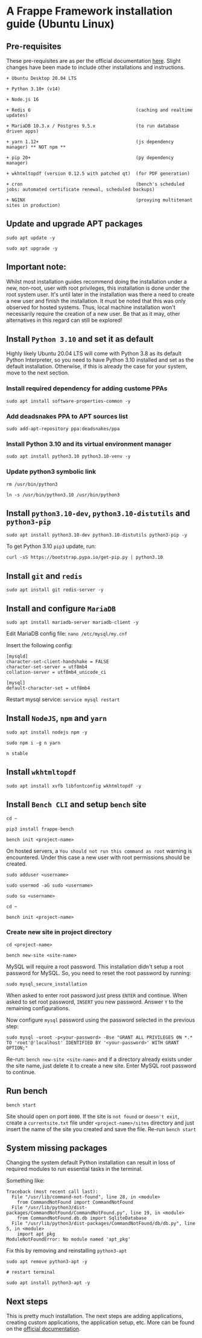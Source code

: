 # A Frappe Framework installation guide (Ubuntu Linux)

## Pre-requisites

These pre-requisites are as per the official documentation [here](https://frappeframework.com/docs/v14/user/en/installation). Slight changes have been made to include other installations and instructions.

```
+ Ubuntu Desktop 20.04 LTS

+ Python 3.10+ (v14)

+ Node.js 16

+ Redis 6                                       (caching and realtime updates)

+ MariaDB 10.3.x / Postgres 9.5.x               (to run database driven apps)

+ yarn 1.12+                                    (js dependency manager) ** NOT npm **

+ pip 20+                                       (py dependency manager)

+ wkhtmltopdf (version 0.12.5 with patched qt)  (for PDF generation)

+ cron                                          (bench's scheduled jobs: automated certificate renewal, scheduled backups)

+ NGINX                                         (proxying multitenant sites in production)
```

## Update and upgrade APT packages

```
sudo apt update -y

sudo apt upgrade -y
```

## Important note:

Whilst most installation guides recommend doing the installation under a new, non-root, user with root privileges, this installation is done under the root system user. It's until later in the installation was there a need to create a new user and finish the installation. It must be noted that this was only observed for hosted systems. Thus, local machine installation won't necessarily require the creation of a new user. Be that as it may, other alternatives in this regard can still be explored!

## Install `Python 3.10` and set it as default

Highly likely Ubuntu 20.04 LTS will come with Python 3.8 as its default Python Interpreter, so you need to have Python 3.10 installed and set as the default installation. Otherwise, if this is already the case for your system, move to the next section.

### Install required dependency for adding custome PPAs

```
sudo apt install software-properties-common -y
```

### Add deadsnakes PPA to APT sources list

```
sudo add-apt-repository ppa:deadsnakes/ppa
```

### Install Python 3.10 and its virtual environment manager

```
sudo apt install python3.10 python3.10-venv -y
```

### Update python3 symbolic link

```
rm /usr/bin/python3

ln -s /usr/bin/python3.10 /usr/bin/python3
```

## Install `python3.10-dev`, `python3.10-distutils` and `python3-pip`

```
sudo apt install python3.10-dev python3.10-distutils python3-pip -y
```

To get Python 3.10 `pip3` update, run:

```
curl -sS https://bootstrap.pypa.io/get-pip.py | python3.10
```

## Install `git` and `redis`

```
sudo apt install git redis-server -y
```

## Install and configure `MariaDB`

```
sudo apt install mariadb-server mariadb-client -y
```

Edit MariaDB config file: `nano /etc/mysql/my.cnf`

Insert the following config:

```
[mysqld]
character-set-client-handshake = FALSE
character-set-server = utf8mb4
collation-server = utf8mb4_unicode_ci

[mysql]
default-character-set = utf8mb4
```

Restart mysql service: `service mysql restart`

## Install `NodeJS`, `npm` and `yarn`

```
sudo apt install nodejs npm -y

sudo npm i -g n yarn

n stable
```

## Install `wkhtmltopdf`

```
sudo apt install xvfb libfontconfig wkhtmltopdf -y
```

## Install `Bench CLI` and setup `bench` site

```
cd ~

pip3 install frappe-bench

bench init <project-name>
```

On hosted servers, a `You should not run this command as root` warning is encountered. Under this case a new user with root permissions should be created.

```
sudo adduser <username>

sudo usermod -aG sudo <username>

sudo su <username>

cd ~

bench init <project-name>
```

### Create new site in project directory

```
cd <project-name>

bench new-site <site-name>
```

MySQL will require a root password. This installation didn't setup a root password for MySQL. So, you need to reset the root password by running:

```
sudo mysql_secure_installation
```

When asked to enter root password just press `ENTER` and continue. When asked to set root password, `INSERT` you new password. Answer `Y` to the remaining configurations.

Now configure `mysql` password using the password selected in the previous step:

```
sudo mysql -uroot -p<your-password> -Bse "GRANT ALL PRIVILEGES ON *.* TO 'root'@'localhost' IDENTIFIED BY '<your-password>' WITH GRANT OPTION;"
```

Re-run: `bench new-site <site-name>` and if a directory already exists under the site name, just delete it to create a new site. Enter MySQL root password to continue.

## Run bench

```
bench start
```

Site should open on port `8000`. If the site is `not found` or `doesn't exit`, create a `currentsite.txt` file under `<project-name>/sites` directory and just insert the name of the site you created and save the file. Re-run `bench start`

## System missing packages

Changing the system default Python installation can result in loss of required modules to run essential tasks in the terminal.

Something like:

```
Traceback (most recent call last):
  File "/usr/lib/command-not-found", line 28, in <module>
    from CommandNotFound import CommandNotFound
  File "/usr/lib/python3/dist-packages/CommandNotFound/CommandNotFound.py", line 19, in <module>
    from CommandNotFound.db.db import SqliteDatabase
  File "/usr/lib/python3/dist-packages/CommandNotFound/db/db.py", line 5, in <module>
    import apt_pkg
ModuleNotFoundError: No module named 'apt_pkg'
```

Fix this by removing and reinstalling `python3-apt`

```
sudo apt remove python3-apt -y

# restart terminal

sudo apt install python3-apt -y
```

## Next steps

This is pretty much installation. The next steps are adding applications, creating custom applications, the application setup, etc. More can be found on the [official documentation](https://frappeframework.com/docs/v14/user/en/introduction).
